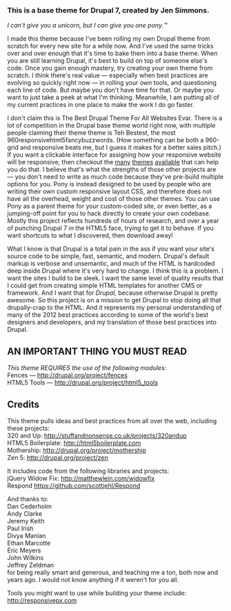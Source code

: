 ### This is a base theme for Drupal 7, created by Jen Simmons.  
*I can't give you a unicorn, but I can give you one pony.™*


I made this theme because I've been rolling my own Drupal theme from scratch for every new site for a while now. And I've used the same tricks over and over enough that it's time to bake them into a base theme. When you are still learning Drupal, it's best to build on top of someone else's code. Once you gain enough mastery, try creating your own theme  from scratch. I think there's real value — especially when best practices are evolving so quickly right now — in rolling your own tools, and questioning each line of code. But maybe you don't have time for that. Or maybe you want to just take a peek at what I'm thinking. Meanwhile, I am putting all of my current practices in one place to make the work I do go faster.

I don't claim this is The Best Drupal Theme For All Websites Evar. There is a lot of competition in the Drupal base theme world right now, with multiple people claiming their theme theme is Teh Bestest, the most 960responsivehtml5fancybuzzwords. (How something can be both a 960-grid and responsive beats me, but I guess it makes for a better sales pitch.) If you want a clickable interface for assigning how your responsive website will be responsive, then checkout the [many](http://drupal.org/project/omega) [themes](http://drupal.org/project/adaptivetheme) [available](http://drupal.org/project/themes) that can help you do that. I believe that's what the strengths of those other projects are — you don't need to write as much code because they've pre-build multiple options for you. Pony is instead designed to be used by people who are writing their own custom responsive layout CSS, and therefore does not have all the overhead, weight and cost of those other themes. You can use Pony as a parent theme for your custom-coded site, or even better, as a jumping-off point for you to hack directly to create your own codebase. Mostly this project reflects hundreds of hours of research, and over a year of punching Drupal 7 in the HTML5 face, trying to get it to behave. If you want shortcuts to what I discovered, then download away! 

What I know is that Drupal is a total pain in the ass if you want your site's source code to be simple, fast, semantic, and modern. Drupal's default markup is verbose and unsemantic, and much of the HTML is hardcoded deep inside Drupal where it's very hard to change. I think this is a problem. I want the sites I build to be sleek. I want the same level of quality results that I could get from creating simple HTML templates for another CMS or framework. And I want that for *Drupal,* because otherwise Drupal is pretty awesome. So this project is on a mission to get Drupal to stop doing all that drupally-crap to the HTML. And it represents my personal understanding of many of the 2012 best practices according to some of the world's best designers and developers, and my translation of those best practices into Drupal. 


## AN IMPORTANT THING YOU MUST READ ##
_This theme REQUIRES the use of the following modules:_  
Fences — http://drupal.org/project/fences  
HTML5 Tools — http://drupal.org/project/html5_tools  
 

## Credits ##

This theme pulls ideas and best practices from all over the web, including these projects:  
320 and Up: http://stuffandnonsense.co.uk/projects/320andup  
HTML5 Boilerplate: http://html5boilerplate.com  
Mothership: http://drupal.org/project/mothership  
Zen 5: http://drupal.org/project/zen  
  
It includes code from the following libraries and projects:  
jQuery Widow Fix: http://matthewlein.com/widowfix  
Respond https://github.com/scottjehl/Respond  
  
  
And thanks to:  
Dan Cederholm  
Andy Clarke  
Jeremy Keith  
Paul Irish  
Divya Manian  
Ethan Marcotte  
Eric Meyers  
John Wilkins  
Jeffrey Zeldman  
for being really smart and generous, and teaching me a ton, both now and years ago. I would not know anything if it weren't for you all. 
 
Tools you might want to use while building your theme include:  
http://responsivepx.com  
